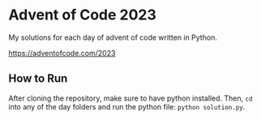 # Advent of Code 2023

My solutions for each day of advent of code written in Python.

https://adventofcode.com/2023

## How to Run

After cloning the repository, make sure to have python installed. Then, `cd` into any of the day folders and run the python file: `python solution.py`.